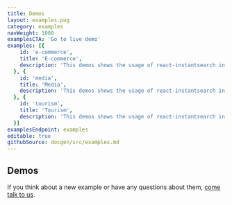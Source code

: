 ```yaml
---
title: Demos
layout: examples.pug
category: examples
navWeight: 1000
examplesCTA: 'Go to live demo'
examples: [{
    id: 'e-commerce',
    title: 'E-commerce',
    description: 'This demos shows the usage of react-instantsearch in the context of an e-commerce website.'
  }, {
    id: 'media',
    title: 'Media',
    description: 'This demos shows the usage of react-instantsearch in the context of a media website'
  }, {
    id: 'tourism',
    title: 'Tourism',
    description: 'This demos shows the usage of react-instantsearch in the context of a home renting website'
  }]
examplesEndpoint: examples
editable: true
githubSource: docgen/src/examples.md
---
```


## Demos

If you think about a new example or have any questions about them, [come talk to us](https://discourse.algolia.com/c/instantsearch).
